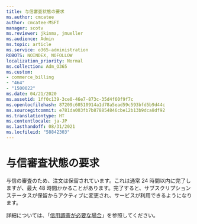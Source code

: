 ```yaml
---
title: 与信審査状態の要求
ms.author: cmcatee
author: cmcatee-MSFT
manager: scotv
ms.reviewer: jkinma, jmueller
ms.audience: Admin
ms.topic: article
ms.service: o365-administration
ROBOTS: NOINDEX, NOFOLLOW
localization_priority: Normal
ms.collection: Adm_O365
ms.custom:
- commerce_billing
- "464"
- "1500022"
ms.date: 04/21/2020
ms.assetid: 1ff0c139-3ce0-46e7-873c-35d4f60f9f7c
ms.openlocfilehash: 87209c60510914a1d78a5ead59c593bfd5b9d44c
ms.sourcegitcommit: e781da003fb7b878854846cbe12b13b9dca8df92
ms.translationtype: HT
ms.contentlocale: ja-JP
ms.lasthandoff: 08/31/2021
ms.locfileid: "58842303"
---
```

# <a name="credit-check-status-request"></a>与信審査状態の要求

与信の審査のため、注文は保留されています。これは通常 24 時間以内に完了しますが、最大 48 時間かかることがあります。完了すると、サブスクリプション ステータスが保留からアクティブに変更され、サービスが利用できるようになります。

詳細については、「[信用調査が必要な場合](https://docs.microsoft.com/microsoft-365/commerce/billing-and-payments/pay-for-your-subscription#pay-by-invoice-check-or-eft)」を参照してください。
